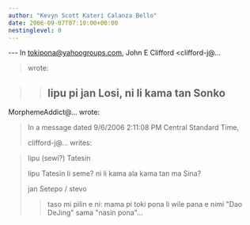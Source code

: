 ```yaml
---
author: "Kevyn Scott Kateri Calanza Bello"
date: 2006-09-07T07:10:00+00:00
nestinglevel: 0
---
```

\---
 In [tokipona@yahoogroups.com](mailto://tokipona@yahoogroups.com), John E Clifford <clifford-j@...
> wrote:

>> lipu pi jan Losi, ni li kama tan Sonko
>> ---
 MorphemeAddict@... wrote:

>> 
> In a message dated 9/6/2006 2:11:08 PM Central Standard Time,
> 
> clifford-j@... writes:

> 
>> 
>> 
> 
> lipu (sewi?) Tatesin
> 
>> 
> lipu Tatesin li seme? ni li kama ala kama tan ma Sina?
> 
>> 
> jan Setepo / stevo
> 
>>taso mi pilin e ni: mama pi toki pona li wile pana e nimi "Dao DeJing" sama "nasin pona"...